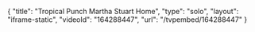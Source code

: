 {
    "title": "Tropical Punch Martha Stuart Home",
    "type": "solo",
    "layout": "iframe-static",
    "videoId": "164288447",
    "url": "\/tvpembed\/164288447"
}